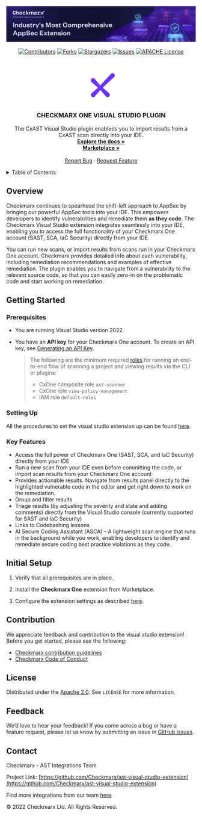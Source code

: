 <img src="https://raw.githubusercontent.com/Checkmarx/ci-cd-integrations/main/.images/PluginBanner.jpg">
<br />
<div align="center">

[![Contributors][contributors-shield]][contributors-url]
[![Forks][forks-shield]][forks-url]
[![Stargazers][stars-shield]][stars-url]
[![Issues][issues-shield]][issues-url]
[![APACHE License][license-shield]][license-url]

</div>
<br />

<p align="center">
  <a href="https://github.com/Checkmarx/ast-visual-studio-extension">
    <img src="https://github.com/Checkmarx/ci-cd-integrations/blob/main/.images/cx-icon-logo.png" alt="Logo" width="80" height="80" />
  </a>

<h3 align="center">CHECKMARX ONE VISUAL STUDIO PLUGIN</h3>

<p align="center">
    The CxAST Visual Studio plugin enableds you to import results from a CxAST scan directly into your IDE.
    <br />
    <a href="https://docs.checkmarx.com/en/34965-68738-checkmarx-one-visual-studio-extension--plugin-.html"><strong>Explore the docs »</strong></a>
    <br />
    <a href="https://marketplace.visualstudio.com/items?itemName=checkmarx.astVisualStudioExtension"><strong>Marketplace »</strong></a>
    <br />
    <br />
    <a href="https://github.com/Checkmarx/ast-visual-studio-extension/issues/new">Report Bug</a>
    ·
    <a href="https://github.com/Checkmarx/ast-visual-studio-extension/issues/new">Request Feature</a>
</p>



<!-- TABLE OF CONTENTS -->
<details>
  <summary>Table of Contents</summary>
  <ol>
    <li>
      <a href="#Overview">Overview</a>
    </li>
    <li>
      <a href="#getting-started">Getting Started</a>
      <ul>
        <li><a href="#prerequisites">Prerequisites</a></li>
        <li><a href="#setting-up">Setting Up</a></li>
		<li><a href="#key-features">Key Features</a></li>
      </ul>
    </li>
    <li><a href="#initial-setup">Initial Setup</a></li>
    <li><a href="#contributing">Contributing</a></li>
    <li><a href="#license">License</a></li>
	<li><a href="#feedback">Feedback</a></li>
    <li><a href="#contact">Contact</a></li>
  </ol>
</details>



<!-- ABOUT THE PROJECT -->
## Overview

Checkmarx continues to spearhead the shift-left approach to AppSec by bringing our powerful AppSec tools into your IDE. This empowers developers to identify vulnerabilities and remediate them **as they code**. The Checkmarx Visual Studio extension integrates seamlessly into your IDE, enabling you to access the full functionality of your Checkmarx One account (SAST, SCA, IaC Security) directly from your IDE.

You can run new scans, or import results from scans run in your Checkmarx One account. Checkmarx provides detailed info about each vulnerability, including remediation recommendations and examples of effective remediation. The plugin enables you to navigate from a vulnerability to the relevant source code, so that you can easily zero-in on the problematic code and start working on remediation.


<!-- GETTING STARTED -->
## Getting Started



### Prerequisites

-  You are running Visual Studio version 2022.

-  You have an **API key** for your Checkmarx One account. To create an     API key, see
[Generating an API Key](https://checkmarx.atlassian.net/wiki/spaces/AST/pages/5859574017/Generating+an+API+Key).
	> The following are the minimum required  [roles](https://docs.checkmarx.com/en/34965-68603-managing-roles.html "Managing Roles")  for running an end-to-end flow of scanning a project and viewing results via the CLI or plugins:
	> -   CxOne composite role  `ast-scanner`    
	> -   CxOne role  `view-policy-management`
	> -   IAM role  `default-roles`


### Setting Up

All the procedures to set the visual studio extension up can be found [here](https://checkmarx.atlassian.net/wiki/spaces/AST/pages/6336708609/Installation+and+Initial+Setup+of+the+CxAST+Visual+Studio+Plugin).


### Key Features

-  Access the full power of Checkmarx One (SAST, SCA, and IaC Security) directly from your IDE
-  Run a new scan from your IDE even before committing the code, or import scan results from your Checkmarx One account
-  Provides actionable results. Navigate from results panel directly to the highlighted vulnerable code in the editor and get right down to work on the remediation.
-  Group and filter results
-  Triage results (by adjusting the severity and state and adding comments) directly from the Visual Studio console (currently supported for SAST and IaC Security)
-  Links to Codebashing lessons
-  AI Secure Coding Assistant (ASCA) - A lightweight scan engine that runs in the background while you work, enabling developers to identify and remediate secure coding best practice violations as they code.


## Initial Setup

1.  Verify that all prerequisites are in place.

2.  Install the **Checkmarx One** extension from Marketplace.

3.  Configure the extension settings as described [here](https://checkmarx.com/resource/documents/en/34965-68739-installing-and-setting-up-the-checkmarx-one-visual-studio-extension.html).


## Contribution

We appreciate feedback and contribution to the visual studio extension! Before you get started, please see the following:

- [Checkmarx contribution guidelines](docs/contributing.md)
- [Checkmarx Code of Conduct](docs/code_of_conduct.md)

<!-- LICENSE -->
## License
Distributed under the [Apache 2.0](LICENSE). See `LICENSE` for more information.

## Feedback
We’d love to hear your feedback! If you come across a bug or have a feature request, please let us know by submitting an issue in [GitHub Issues](https://github.com/Checkmarx/ast-visual-studio-extension/issues).

<!-- CONTACT -->
## Contact

Checkmarx - AST Integrations Team

Project Link: [https://github.com/Checkmarx/ast-visual-studio-extension](https://github.com/Checkmarx/ast-visual-studio-extension)

Find more integrations from our team [here](https://github.com/Checkmarx/ci-cd-integrations#checkmarx-ast-integrations)


© 2022 Checkmarx Ltd. All Rights Reserved.

<!-- MARKDOWN LINKS & IMAGES -->
<!-- https://www.markdownguide.org/basic-syntax/#reference-style-links -->
[contributors-shield]: https://img.shields.io/github/contributors/Checkmarx/ast-visual-studio-extension.svg
[contributors-url]: https://github.com/Checkmarx/ast-visual-studio-extension/graphs/contributors
[forks-shield]: https://img.shields.io/github/forks/Checkmarx/ast-visual-studio-extension.svg
[forks-url]: https://github.com/Checkmarx/ast-visual-studio-extension/network/members
[stars-shield]: https://img.shields.io/github/stars/Checkmarx/ast-visual-studio-extension.svg
[stars-url]: https://github.com/Checkmarx/ast-visual-studio-extension/stargazers
[issues-shield]: https://img.shields.io/github/issues/Checkmarx/ast-visual-studio-extension.svg
[issues-url]: https://github.com/Checkmarx/ast-visual-studio-extension/issues
[license-shield]: https://img.shields.io/github/license/Checkmarx/ast-visual-studio-extension.svg
[license-url]: https://github.com/Checkmarx/ast-visual-studio-extension/blob/main/LICENSE.txt
